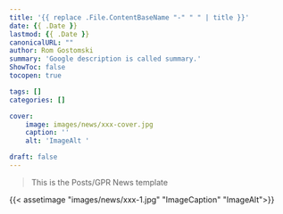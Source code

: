 ```yaml
---
title: '{{ replace .File.ContentBaseName "-" " " | title }}'
date: {{ .Date }}
lastmod: {{ .Date }}
canonicalURL: ""
author: Rom Gostomski
summary: 'Google description is called summary.'
ShowToc: false
tocopen: true

tags: []
categories: []

cover:
    image: images/news/xxx-cover.jpg
    caption: ''
    alt: 'ImageAlt '

draft: false
---
```

> This is the Posts/GPR News template

{{< assetimage "images/news/xxx-1.jpg"
"ImageCaption" 
"ImageAlt">}}